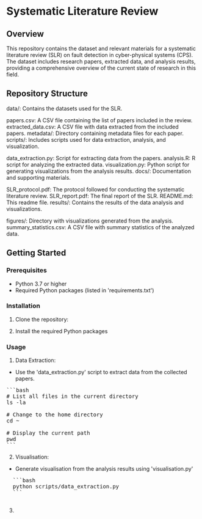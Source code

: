 # Systematic Literature Review
## Overview
This repository contains the dataset and relevant materials for a systematic literature review (SLR) on fault detection in cyber-physical systems (CPS). The dataset includes research papers, extracted data, and analysis results, providing a comprehensive overview of the current state of research in this field.
## Repository Structure
data/: Contains the datasets used for the SLR.

papers.csv: A CSV file containing the list of papers included in the review.
extracted_data.csv: A CSV file with data extracted from the included papers.
metadata/: Directory containing metadata files for each paper.
scripts/: Includes scripts used for data extraction, analysis, and visualization.

data_extraction.py: Script for extracting data from the papers.
analysis.R: R script for analyzing the extracted data.
visualization.py: Python script for generating visualizations from the analysis results.
docs/: Documentation and supporting materials.

SLR_protocol.pdf: The protocol followed for conducting the systematic literature review.
SLR_report.pdf: The final report of the SLR.
README.md: This readme file.
results/: Contains the results of the data analysis and visualizations.

figures/: Directory with visualizations generated from the analysis.
summary_statistics.csv: A CSV file with summary statistics of the analyzed data.

## Getting Started
### Prerequisites
- Python 3.7 or higher
- Required Python packages (listed in 'requirements.txt')

### Installation
1. Clone the repository:

2.  Install the required Python packages

### Usage
1. Data Extraction:
- Use the 'data_extraction.py' script to extract data from the collected papers.
<pre>
```bash
# List all files in the current directory
ls -la

# Change to the home directory
cd ~

# Display the current path
pwd
```
</pre>

2.  Visualisation:
- Generate visualisation from the analysis results using 'visualisation.py'
<pre>
  ```bash
  python scripts/data_extraction.py
  ```
  
</pre>
3.   
